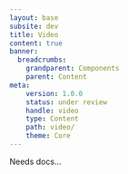 ```yaml
---
layout: base
subsite: dev
title: Video
content: true
banner:
  breadcrumbs:
    grandparent: Components
    parent: Content
meta:
    version: 1.0.0
    status: under review
    handle: video
    type: Content
    path: video/
    theme: Core
---
```


Needs docs...
